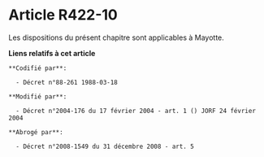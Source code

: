 # Article R422-10

Les dispositions du présent chapitre sont applicables à Mayotte.

**Liens relatifs à cet article**

	**Codifié par**:

	  - Décret n°88-261 1988-03-18

	**Modifié par**:

	  - Décret n°2004-176 du 17 février 2004 - art. 1 () JORF 24 février 2004

	**Abrogé par**:

	  - Décret n°2008-1549 du 31 décembre 2008 - art. 5
